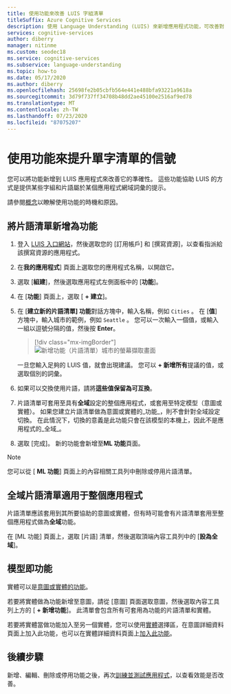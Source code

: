 ```yaml
---
title: 使用功能來改善 LUIS 字組清單
titleSuffix: Azure Cognitive Services
description: 使用 Language Understanding (LUIS) 來新增應用程式功能，可改善對類別和模式進行意圖和實體的偵測或預測
services: cognitive-services
author: diberry
manager: nitinme
ms.custom: seodec18
ms.service: cognitive-services
ms.subservice: language-understanding
ms.topic: how-to
ms.date: 05/17/2020
ms.author: diberry
ms.openlocfilehash: 25698fe2b05cbfb564e441e488bfa93221a9618a
ms.sourcegitcommit: 3d79f737ff34708b48dd2ae45100e2516af9ed78
ms.translationtype: MT
ms.contentlocale: zh-TW
ms.lasthandoff: 07/23/2020
ms.locfileid: "87075207"
---
```

# <a name="use-features-to-boost-signal-of-word-list"></a>使用功能來提升單字清單的信號

您可以將功能新增到 LUIS 應用程式來改善它的準確性。 這些功能協助 LUIS 的方式是提供某些字組和片語屬於某個應用程式網域詞彙的提示。

請參閱[概念](luis-concept-feature.md)以瞭解使用功能的時機和原因。

## <a name="add-phrase-list-as-a-feature"></a>將片語清單新增為功能

1. 登入 [LUIS 入口網站](https://www.luis.ai)，然後選取您的 [訂用帳戶] 和 [撰寫資源]，以查看指派給該撰寫資源的應用程式。
1. 在**我的應用程式**] 頁面上選取您的應用程式名稱，以開啟它。
1. 選取 [**組建**]，然後選取應用程式左側面板中的 [**功能**]。

1. 在 [**功能**] 頁面上，選取 [ **+ 建立**]。

1. 在 [**建立新的片語清單] 功能**對話方塊中，輸入名稱，例如 `Cities` 。 在 [**值**] 方塊中，輸入城市的範例，例如 `Seattle` 。 您可以一次輸入一個值，或輸入一組以逗號分隔的值，然後按 **Enter**。

    > [!div class="mx-imgBorder"]
    > ![新增功能（片語清單）城市的螢幕擷取畫面](./media/luis-add-features/add-phrase-list-cities.png)

    一旦您輸入足夠的 LUIS 值，就會出現建議。 您可以 **+ 新增所有**提議的值，或選取個別的詞彙。

1. 如果可以交換使用片語，請將**這些值保留為可互換**。

1. 片語清單可套用至具有**全域**設定的整個應用程式，或套用至特定模型（意圖或實體）。 如果您建立片語清單做為意圖或實體的_功能_，則不會針對全域設定切換。 在此情況下，切換的意義是此功能只會在該模型的本機上，因此不是應用程式的_全域_。

1. 選取 [完成]。 新的功能會新增至**ML 功能**頁面。

<a name="edit-phrase-list"></a>
<a name="delete-phrase-list"></a>
<a name="deactivate-phrase-list"></a>


> [!Note]
> 您可以從 [ **ML 功能**] 頁面上的內容相關工具列中刪除或停用片語清單。

## <a name="global-phrase-list-applies-to-entire-app"></a>全域片語清單適用于整個應用程式

片語清單應該套用到其所要協助的意圖或實體，但有時可能會有片語清單套用至整個應用程式做為**全域**功能。

在 [ML 功能] 頁面上，選取 [片語] 清單，然後選取頂端內容工具列中的 [**設為全域**]。

## <a name="model-as-a-feature"></a>模型即功能

實體可以是[意圖或實體的功能](luis-concept-feature.md)。

若要將實體做為功能新增至意圖，請從 [意圖] 頁面選取意圖，然後選取內容工具列上方的 [ **+ 新增功能**]。 此清單會包含所有可套用為功能的片語清單和實體。

若要將實體當做功能加入至另一個實體，您可以使用[實體](label-entity-example-utterance.md#adding-entity-as-a-feature-from-the-entity-palette)選擇區，在意圖詳細資料頁面上加入此功能，也可以在實體詳細資料頁面上[加入此功能](luis-how-to-add-entities.md#add-a-feature-to-a-machine-learned-entity)。

## <a name="next-steps"></a>後續步驟

新增、編輯、刪除或停用功能之後，再次[訓練並測試應用程式](luis-interactive-test.md)，以查看效能是否改善。
